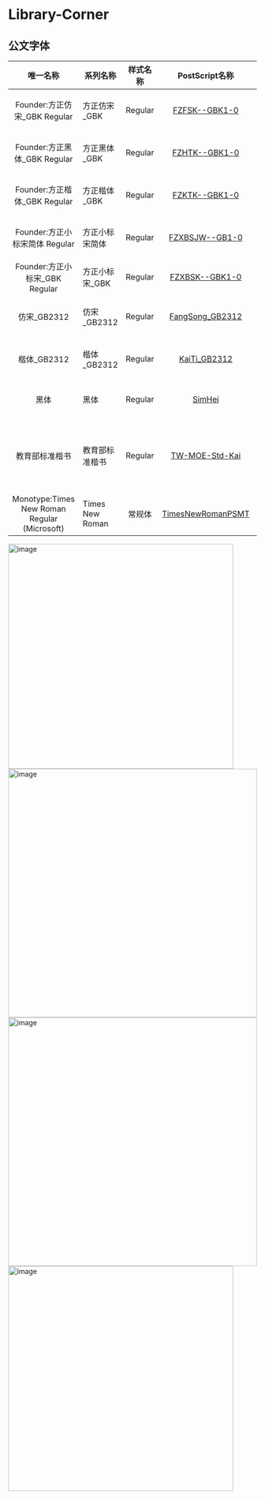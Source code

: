 # Library-Corner
## 公文字体
|             唯一名称              | 系列名称       | 样式名称 |                        PostScript名称                        |             版本              |                             版权                             |
| :-------------------------------: | -------------- | :------: | :----------------------------------------------------------: | :---------------------------: | :----------------------------------------------------------: |
|  Founder:方正仿宋_GBK	Regular  | 方正仿宋_GBK   | Regular  | [FZFSK--GBK1-0](https://github.com/AndCarto/library-corner/blob/main/fonts/FZFSK--GBK1-0.TTF) |             5.30              |    Copyright(c) Beijing Founder Electronics Co.,Ltd.2015     |
|  Founder:方正黑体_GBK	Regular  | 方正黑体_GBK   | Regular  | [FZHTK--GBK1-0](https://github.com/AndCarto/library-corner/blob/main/fonts/FZHTK--GBK1-0.TTF) |             5.30              |    Copyright(c) Beijing Founder Electronics Co.,Ltd.2015     |
|  Founder:方正楷体_GBK	Regular  | 方正楷体_GBK   | Regular  | [FZKTK--GBK1-0](https://github.com/AndCarto/library-corner/blob/main/fonts/FZKTK--GBK1-0.TTF) |             5.30              |    Copyright(c) Beijing Founder Electronics Co.,Ltd.2015     |
| Founder:方正小标宋简体	Regular | 方正小标宋简体 | Regular  | [FZXBSJW--GB1-0](https://github.com/AndCarto/library-corner/blob/main/fonts/FZXBSJW--GB1-0.TTF) |             5.30              |    Copyright(c) Beijing Founder Electronics Co.,Ltd.2015     |
| Founder:方正小标宋_GBK	Regular | 方正小标宋_GBK | Regular  | [FZXBSK--GBK1-0](https://github.com/AndCarto/library-corner/blob/main/fonts/FZXBSK--GBK1-0.ttf) |             1.10              |            Copyright(c) Founder Corporation.1999             |
|            仿宋_GB2312            | 仿宋_GB2312    | Regular  | [FangSong_GB2312](https://github.com/AndCarto/library-corner/blob/main/fonts/FangSong_GB2312.ttf) |         Version 2.00          |          (C) Copyright GreatWall Computer Co. 1994           |
|            楷体_GB2312            | 楷体_GB2312    | Regular  | [KaiTi_GB2312](https://github.com/AndCarto/library-corner/blob/main/fonts/KaiTi_GB2312.ttf) |         Version 2.00          |          (C) Copyright GreatWall Computer Co. 1994           |
|               黑体                | 黑体           | Regular  | [SimHei](https://github.com/AndCarto/library-corner/blob/main/fonts/SimHei.ttf) |         Version 5.01          |       字体数据由北京中易中标电子信息技术有限公司提供。       |
|          教育部标准楷书           | 教育部标准楷书 | Regular  | [TW-MOE-Std-Kai](https://github.com/AndCarto/library-corner/blob/main/fonts/TW-MOE-Std-Kai.ttf) | Version 4.00, September, 2019 | (c)本字形档采用创用CC姓名标示-禁止改作 3.0 台湾版授权。如需引用，请标示中华民国教育部。 |
|Monotype:Times New Roman Regular (Microsoft)|Times New Roman|常规体| [TimesNewRomanPSMT](https://github.com/AndCarto/library-corner/blob/main/fonts/TW-MOE-Std-Kai.ttf) |Version 7.01|

<img width="456" alt="image" src="https://github.com/user-attachments/assets/419720e5-e723-4628-97a4-fb7df1779b49">
<img width="504" alt="image" src="https://github.com/user-attachments/assets/49ae0aea-be49-4137-8a68-fe74d99c83cd">
<img width="504" alt="image" src="https://github.com/user-attachments/assets/22dc3db9-4b75-4811-aa04-552f8b6fc48d">
<img width="456" alt="image" src="https://github.com/user-attachments/assets/ba9c2512-ef61-4abb-9ea6-1aba1517826d">
